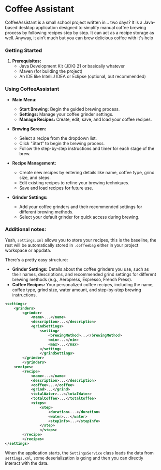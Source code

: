 # Coffee Assistant 

CoffeeAssistant is a small school project written in... two days? It is a Java-based desktop application designed to simplify manual coffee brewing process by following recipes step by step. It can act as a recipe storage as well.
Anyway, it ain't much but you can brew delicious coffee with it's help

### Getting Started

1.  **Prerequisites:**
    *   Java Development Kit (JDK) 21 or basically whatever
    *   Maven (for building the project)
    *   An IDE like IntelliJ IDEA or Eclipse (optional, but recommended)

### Using CoffeeAssistant

*   **Main Menu:**
    *   **Start Brewing:** Begin the guided brewing process.
    *   **Settings:** Manage your coffee grinder settings.
    *   **Manage Recipes:** Create, edit, save, and load your coffee recipes.

*   **Brewing Screen:**
    *   Select a recipe from the dropdown list.
    *   Click "Start" to begin the brewing process.
    *   Follow the step-by-step instructions and timer for each stage of the brew.

*   **Recipe Management:**
    *   Create new recipes by entering details like name, coffee type, grind size, and steps.
    *   Edit existing recipes to refine your brewing techniques.
    *   Save and load recipes for future use.

*   **Grinder Settings:**
    *   Add your coffee grinders and their recommended settings for different brewing methods.
    *   Select your default grinder for quick access during brewing.

 ### Additional notes:

Yeah, `settings.xml` allows you to store your recipes, this is the baseline, the rest will be automatically stored in `.coffeebag` either in your project workspace or appdata.

There's a pretty easy structure:

*   **Grinder Settings:** Details about the coffee grinders you use, such as their names, descriptions, and recommended grind settings for different brewing methods (e.g., Aeropress, Espresso, French Press).
*   **Coffee Recipes:** Your personalized coffee recipes, including the name, coffee type, grind size, water amount, and step-by-step brewing instructions.

```xml
<settings>
    <grinders>
        <grinder>
            <name>...</name>
            <description>...</description>
            <grindSettings>
                <setting>
                    <brewingMethod>...</brewingMethod>
                    <min>...</min>
                    <max>...</max>
                </setting>
                </grindSettings>
        </grinder>
        </grinders>
    <recipes>
        <recipe>
            <name>...</name>
            <description>...</description>
            <coffee>...</coffee>
            <grind>...</grind>
            <totalWater>...</totalWater>
            <totalCoffee>...</totalCoffee>
            <steps>
                <step>
                    <duration>...</duration>
                    <water>...</water>
                    <stepInfo>...</stepInfo>
                </step>
                </steps>
        </recipe>
        </recipes>
</settings>
```

When the application starts, the `SettingsService` class loads the data from `settings.xml`, some deserialization is going and then you can directly interact with the data.

